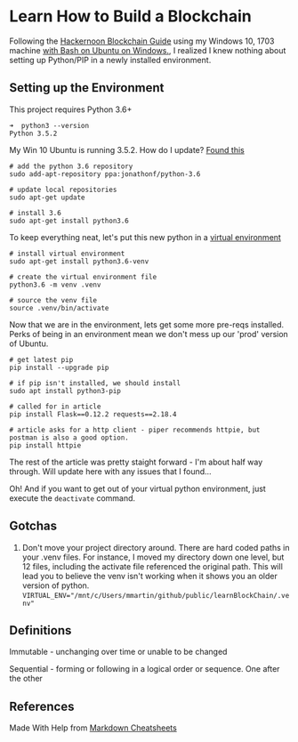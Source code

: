 # Learn How to Build a Blockchain

Following the 
[Hackernoon Blockchain Guide](https://hackernoon.com/learn-blockchains-by-building-one-117428612f46 "Build a Blockchain") using my Windows 10, 1703 machine [with Bash on Ubuntu on Windows.](https://evdokimovm.github.io/windows/zsh/shell/syntax/highlighting/ohmyzsh/hyper/terminal/2017/02/24/how-to-install-zsh-and-oh-my-zsh-on-windows-10.html "Win 10 Runs Ubuntu"), I realized I knew nothing about setting up Python/PIP in a newly installed environment.

## Setting up the Environment

This project requires Python 3.6+

```
➜  python3 --version
Python 3.5.2
```

My Win 10 Ubuntu is running 3.5.2. How do I update? [Found this](
http://ubuntuhandbook.org/index.php/2017/07/install-python-3-6-1-in-ubuntu-16-04-lts/ "Install Python 3.6")

```
# add the python 3.6 repository
sudo add-apt-repository ppa:jonathonf/python-3.6

# update local repositories
sudo apt-get update

# install 3.6
sudo apt-get install python3.6
```

To keep everything neat, let's put this new python in a [virtual environment](http://docs.python-guide.org/en/latest/dev/virtualenvs/ "Virtual Environments")
```
# install virtual environment
sudo apt-get install python3.6-venv

# create the virtual environment file
python3.6 -m venv .venv

# source the venv file
source .venv/bin/activate
```

Now that we are in the environment, lets get some more pre-reqs installed. Perks of being in an environment mean we don't mess up our 'prod' version of Ubuntu.
```
# get latest pip
pip install --upgrade pip

# if pip isn't installed, we should install
sudo apt install python3-pip

# called for in article
pip install Flask==0.12.2 requests==2.18.4

# article asks for a http client - piper recommends httpie, but postman is also a good option.
pip install httpie
```

The rest of the article was pretty staight forward - I'm about half way through. Will update here with any issues that I found...

Oh! And if you want to get out of your virtual python environment, just execute the `deactivate` command.


## Gotchas

1. Don't move your project directory around. There are hard coded paths in your .venv files. For instance, I moved my directory down one level, but 12 files, including the activate file referenced the original path. This will lead you to believe the venv isn't working when it shows you an older version of python. `VIRTUAL_ENV="/mnt/c/Users/mmartin/github/public/learnBlockChain/.venv"`

## Definitions

Immutable - unchanging over time or unable to be changed

Sequential - forming or following in a logical order or sequence. One after the other

## References

Made With Help from [Markdown Cheatsheets](https://github.com/adam-p/markdown-here/wiki/Markdown-Cheatsheet "Markdown Cheatsheets")